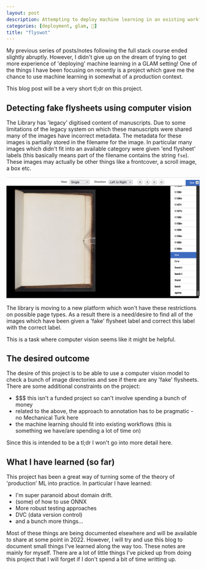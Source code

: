 ```yaml
---
layout: post
description: Attempting to deploy machine learning in an existing workflow 
categories: [deployment, glam, 🤗]
title: "flyswot"
---
```


My previous series of posts/notes following the full stack course ended slightly abruptly. However, I didn't give up on the dream of trying to get more experience of 'deploying' machine learning in a GLAM setting! One of the things I have been focusing on recently is a project which gave me the chance to use machine learning in somewhat of a production context. 

This blog post will be a very short tl;dr on this project.

## Detecting fake flysheets using computer vision 

The Library has 'legacy' digitised content of manuscripts. Due to some limitations of the legacy system on which these manuscripts were shared many of the images have incorrect metadata. The metadata for these images is partially stored in the filename for the image. In particular many images which didn't fit into an available category were given 'end flysheet' labels (this basically means part of the filename contains the string `fse`). These images may actually be other things like a frontcover, a scroll image, a box etc. 

![A screenshot of the digitised manuscript platform showing metadata about the page type of the manuscript ](https://raw.githubusercontent.com/davanstrien/blog/master/images/digitised-manuscripts-screenshot.png)

The library is moving to a new platform which won't have these restrictions on possible page types. As a result there is a need/desire to find all of the images which have been given a 'fake' flysheet label and correct this label with the correct label.

This is a task where computer vision seems like it might be helpful. 

## The desired outcome 

The desire of this project is to be able to use a computer vision model to check a bunch of image directories and see if there are any 'fake' flysheets. There are some additional constraints on the project:

- $$$ this isn't a funded project so can't involve spending a bunch of money 
- related to the above, the approach to annotation has to be pragmatic - no Mechanical Turk here
- the machine learning should fit into existing workflows (this is something we have/are spending a lot of time on)

Since this is intended to be a tl;dr I won't go into more detail here. 

## What I have learned (so far)

This project has been a great way of turning some of the theory of 'production' ML into practice. In particular I have learned:

- I'm super paranoid about domain drift. 
- (some) of how to use ONNX 
- More robust testing approaches
- DVC (data version control)
- and a bunch more things...

Most of these things are being documented elsewhere and will be available to share at some point in 2022. However, I will try and use this blog to document small things I've learned along the way too. These notes are mainly for myself. There are a lot of little things I've picked up from doing this project that I will forget if I don't spend a bit of time writting up. 


